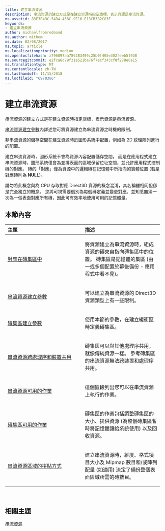 ```yaml
---
title: 建立串流資源
description: 串流資源的建立方式是在建立資源時指定旗標，表示資源是串流資源。
ms.assetid: B3F3E43C-54D4-458C-9E16-E13CB382C83F
keywords:
- 建立串流資源
author: michaelfromredmond
ms.author: mithom
ms.date: 02/08/2017
ms.topic: article
ms.localizationpriority: medium
ms.openlocfilehash: a796897aa786283499c25b0f405e302feeb5f938
ms.sourcegitcommit: e2fca6c79f31e521ba76f7ecf343cf8f278e6a15
ms.translationtype: MT
ms.contentlocale: zh-TW
ms.lasthandoff: 11/15/2018
ms.locfileid: "6970306"
---
```

# <a name="creating-streaming-resources"></a>建立串流資源


串流資源的建立方式是在建立資源時指定旗標，表示資源是串流資源。

[串流資源建立參數](streaming-resource-creation-parameters.md)內詳述您可將資源建立為串流資源之時機的限制。

非串流資源的儲存空間在建立資源時於圖形系統中配置，例如為 2D 紋理陣列進行的配置。

建立串流資源時，圖形系統不會為資源內容配置儲存空間， 而是在應用程式建立串流資源時，圖形系統僅會為並排表面的區域保留位址空間，並允許應用程式控制磚的對應。 磚的「對應」僅為資源中的邏輯磚在記憶體中所指向的實體位置 (若是對應磚則為 **NULL**)。

請勿將此概念與為 CPU 存取對應 Direct3D 資源的概念混淆，其名稱雖相同但卻是完全獨立的概念。 您將可視需要個別為每個磚定義並變更對應，並知悉無須一次為一個表面對應所有磚，因此可有效率地使用可用的記憶體量。

## <a name="span-idin-this-sectionspanin-this-section"></a><span id="in-this-section"></span>本節內容


<table>
<colgroup>
<col width="50%" />
<col width="50%" />
</colgroup>
<thead>
<tr class="header">
<th align="left">主題</th>
<th align="left">描述</th>
</tr>
</thead>
<tbody>
<tr class="odd">
<td align="left"><p><a href="mappings-are-into-a-tile-pool.md">對應在磚集區中</a></p></td>
<td align="left"><p>將資源建立為串流資源時，組成資源的磚來自指向磚集區中的位置。 磚集區是記憶體的集區 (由一或多個配置於幕後備份 - 應用程式中看不見)。</p></td>
</tr>
<tr class="even">
<td align="left"><p><a href="streaming-resource-creation-parameters.md">串流資源建立參數</a></p></td>
<td align="left"><p>可以建立為串流資源的 Direct3D 資源類型上有一些限制。</p></td>
</tr>
<tr class="odd">
<td align="left"><p><a href="tile-pool-creation-parameters.md">磚集區建立參數</a></p></td>
<td align="left"><p>使用本節的參數，在建立緩衝區時定義磚集區。</p></td>
</tr>
<tr class="even">
<td align="left"><p><a href="streaming-resource-cross-process-and-device-sharing.md">串流資源跨處理序和裝置共用</a></p></td>
<td align="left"><p>磚集區可以與其他處理序共用，就像傳統資源一樣。 參考磚集區的串流資源無法跨裝置和處理序共用。</p></td>
</tr>
<tr class="odd">
<td align="left"><p><a href="operations-available-on-streaming-resources.md">串流資源可用的作業</a></p></td>
<td align="left"><p>這個區段列出您可以在串流資源上執行的作業。</p></td>
</tr>
<tr class="even">
<td align="left"><p><a href="operations-available-on-tile-pools.md">磚集區可用的作業</a></p></td>
<td align="left"><p>磚集區的作業包括調整磚集區的大小、提供資源 (為整個磚集區暫時將記憶體讓給系統使用) 以及回收資源。</p></td>
</tr>
<tr class="odd">
<td align="left"><p><a href="how-a-streaming-resource-s-area-is-tiled.md">串流資源區域的拼貼方式</a></p></td>
<td align="left"><p>建立串流資源時，維度、格式項目大小及 Mipmap 數目和/或陣列配量 (如適用) 決定了備份整個表面區域所需的磚數目。</p></td>
</tr>
</tbody>
</table>

 

## <a name="span-idrelated-topicsspanrelated-topics"></a><span id="related-topics"></span>相關主題


[串流資源](streaming-resources.md)

 

 




